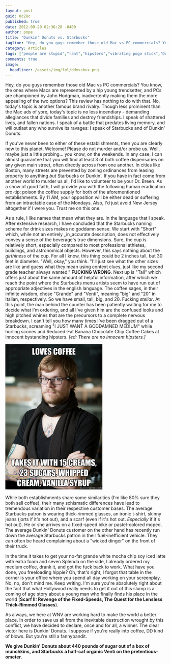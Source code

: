 ```yaml
---
layout: post
guid: 0c28c
published: true
date: 2012-09-20 02:36:28 -0400
author: pope
title: "Dunkin' Donuts vs. Starbucks"
tagline: "Hey, do you guys remember those old Mac vs PC commercials? You know, the ones where Macs are represented by a hip young trendsetter, and PCs are championed by John Hodgman, inadvertently making them the more appealing of the two options? This review has nothing to do with that. No, today\'s topic is another famous brand rivalry. "
category: Articles
tags: ["people are stupid","rant","hipsters","vibrating pogo stick","Dunkin' Donuts","Starbucks","coffee","wicked dingah","jorts","fixed-speed","advice for alien conquerors","thick-rimmed glasses","no fat soy latte","fannybandits","sugar"]
comments: true 
image:
  headliner: /assets/img/lol/ddvssbux.png
---
```


Hey, do you guys remember those old Mac vs PC commercials? You know, the ones where Macs are represented by a hip young trendsetter, and PCs are championed by John Hodgman, inadvertently making them the more appealing of the two options? This review has nothing to do with that. No, today's topic is another famous brand rivalry. Though less prominent than the Mac ads of yore, today's topic is no less incendiary - demanding allegiances that divide families and destroy friendships. I speak of shattered lives, and fallen nations. I speak of a battle that predates living memory, and will outlast any who survive its ravages: I speak of Starbucks and of Dunkin' Donuts.

If you've never been to either of these establishments, then you are clearly new to this planet. Welcome! Please do not murder and/or probe us. Well, maybe just a little probing... you know, on the weekends. In any case, I can almost guarantee that you will find at least 3 of both coffee dispensaries on any given main street, often directly across from one another. In cities like Boston, many streets are prevented by zoning ordinances from leasing property to anything _but_ Starbucks or Dunkin'. If you have in fact come from another world to murder us all, I'd like to volunteer to be your Dr. Breen. As a show of good faith, I will provide you with the following human eradication pro-tip: poison the coffee supply for both of the aforementioned establishments. By 11 AM, your opposition will be either dead or suffering from an intractable case of the Mondays. Also, I'd just avoid New Jersey altogether if I were you. Trust me on this one.

As a rule, I like names that mean what they are. In the language that I speak. After extensive research, I have concluded that the Starbucks naming scheme for drink sizes makes no goddamn sense. We start with "Short" which, while not an entirely _in_accurate description, does not effectively convey a sense of the beverage's true dimensions. Sure, the cup is relatively short, especially compared to most professional athletes, buildings, and astronomical objects. However, this says nothing about the _girthiness_ of the cup. For all I know, this thing could be 2 inches tall, but 30 feet in diameter. "Well, okay," you think. "I'll just see what the other sizes are like and guess what they mean using context clues, just like my second grade teacher always wanted." **FUCKING WRONG**. Next up is "Tall" which offers just about the same amount of helpful information, after which we reach the point where the Starbucks menu artists seem to have run out of appropriate adjectives in the english language. The coffee sages, in their infinite wisdom, chose "Grande" and "Venti", meaning "big" and "20" in Italian, respectively. So we have small, tall, big, and 20. Fucking _stellar_. At this point, the man behind the counter has been patiently waiting for me to decide what I'm ordering, and all I've given him are the confused looks and high pitched whines that are the precursors to a complete nervous breakdown. I can't tell you how many times I've been dragged out of a Starbucks, screaming "I JUST WANT A GODDAMNED MEDIUM" while hurling scones and Reduced-Fat Banana Chocolate Chip Coffee Cakes at innocent bystanding hipsters. _\[ed: There are no innocent hipsters.\]_

![Hipster Barista](/assets/img/lol/hipster_barista.jpeg)

While both establishments share some similarities (I'm like 80% sure they both sell coffee), their many schismatic differences have lead to tremendous variation in their respective customer bases. The average Starbucks patron is wearing thick-rimmed glasses, an ironic t-shirt, skinny jeans (jorts if it's hot out), and a scarf (even if it's hot out. _Especially_ if it's hot out). He or she arrives on a fixed-speed bike or pastel-colored moped. The average Dunkin' Donuts customer on the other hand has recently run down the average Starbucks patron in their fuel-inefficient vehicle. They can often be heard complaining about a "wicked dinger" on the front of their truck.

In the time it takes to get your no-fat grande white mocha chip soy iced latte with extra foam and seven Splenda on the side, I already ordered my medium coffee, drank it, and got the fuck back to work. What have you done, you freeloading hippie? Oh, that's right, I forgot that table in the corner is your office where you spend all day working on your screenplay. No, no, don't mind me. Keep writing. I'm sure you're absolutely right about the fact that what Hollywood really needs to get it out of this slump is a coming of age story about a young man who finally finds his place in the world (**Scarf II: Revenge of the Fixed-Speeds, The Quest for the Lensless Thick-Rimmed Glasses**).

As always, we here at WNV are working hard to make the world a better place. In order to save us all from the inevitable destruction wrought by this conflict, we have decided to declare, once and for all, a winner. The clear victor here is Dunkin' Donuts. I suppose if you're really into coffee, DD kind of blows. But you're still a fannybandit.

**We give Dunkin' Donuts about 440 pounds of sugar out of a box of munchkins, and Starbucks a half-caf organic Venti on the pretentious-ometer.**